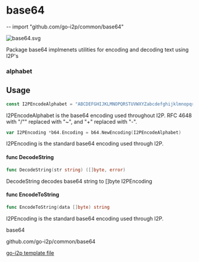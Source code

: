 # base64
--
    import "github.com/go-i2p/common/base64"

![base64.svg](base64.svg)

Package base64 implmenets utilities for encoding and decoding text using I2P's
### alphabet

## Usage

```go
const I2PEncodeAlphabet = "ABCDEFGHIJKLMNOPQRSTUVWXYZabcdefghijklmnopqrstuvwxyz0123456789-~"
```
I2PEncodeAlphabet is the base64 encoding used throughout I2P. RFC 4648 with "/""
replaced with "~", and "+" replaced with "-".

```go
var I2PEncoding *b64.Encoding = b64.NewEncoding(I2PEncodeAlphabet)
```
I2PEncoding is the standard base64 encoding used through I2P.

#### func  DecodeString

```go
func DecodeString(str string) ([]byte, error)
```
DecodeString decodes base64 string to []byte I2PEncoding

#### func  EncodeToString

```go
func EncodeToString(data []byte) string
```
I2PEncoding is the standard base64 encoding used through I2P.



base64 

github.com/go-i2p/common/base64

[go-i2p template file](/template.md)
